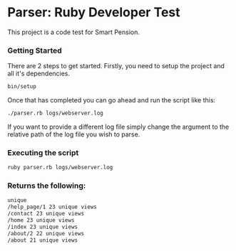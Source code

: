 # Parser: Ruby Developer Test

This project is a code test for Smart Pension. 

### Getting Started
There are 2 steps to get started. Firstly, you need to setup the project and
all it's dependencies.

```bash
bin/setup
```

Once that has completed you can go ahead and run the script like this:

```bash
./parser.rb logs/webserver.log
```

If you want to provide a different log file simply change the argument to
the relative path of the log file you wish to parse.

### Executing the script

```bash
ruby parser.rb logs/webserver.log
```

### Returns the following:

```bash
unique
/help_page/1 23 unique views
/contact 23 unique views
/home 23 unique views
/index 23 unique views
/about/2 22 unique views
/about 21 unique views
```